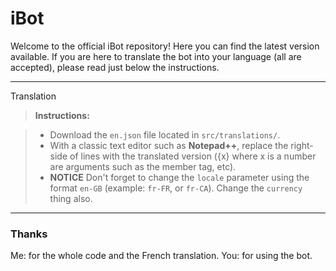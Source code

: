 iBot
===================


Welcome to the official iBot repository! Here you can find the latest version available. If you are here to translate the bot into your language (all are accepted), please read just below the instructions.

----------


Translation

> **Instructions:**

> - Download the `en.json` file located in `src/translations/`.
> - With a classic text editor such as **Notepad++**, replace the right-side of lines with the translated version ({x} where x is a number are arguments such as the member tag, etc).
> - **NOTICE** Don't forget to change the `locale` parameter using the format `en-GB` (example: `fr-FR`, or `fr-CA`). Change the `currency` thing also.

----------

### Thanks

Me: for the whole code and the French translation.
You: for using the bot.
